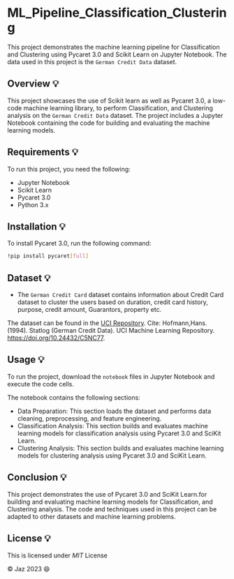 # **ML_Pipeline_Classification_Clustering**

This project demonstrates the machine learning pipeline for Classification and Clustering using Pycaret 3.0 and Scikit Learn on Jupyter Notebook. The data used in this project is the `German Credit Data` dataset.

## **Overview** :bulb:
This project showcases the use of Scikit learn as well as Pycaret 3.0, a low-code machine learning library, to perform Classification, and Clustering analysis on the  `German Credit Data` dataset. The project includes a Jupyter Notebook containing the code for building and evaluating the machine learning models.

## **Requirements** :bulb:
To run this project, you need the following:

- Jupyter Notebook
- Scikit Learn
- Pycaret 3.0
- Python 3.x


## **Installation** :bulb:
To install Pycaret 3.0, run the following command:

```bash python
!pip install pycaret[full]
```
## **Dataset** :bulb:
- The `German Credit Card` dataset contains information about Credit Card dataset to cluster the users based on duration, credit card history, purpose, credit amount, Guarantors, property etc.

The dataset can be found in the  [UCI Repository](https://archive-beta.ics.uci.edu/dataset/144/statlog+german+credit+data). Cite: Hofmann,Hans. (1994). Statlog (German Credit Data). UCI Machine Learning Repository. https://doi.org/10.24432/C5NC77.

## **Usage** :bulb:
To run the project, download the `notebook` files in Jupyter Notebook and execute the code cells.

The notebook contains the following sections:

- Data Preparation: This section loads the dataset and performs data cleaning, preprocessing, and feature engineering.
- Classification Analysis: This section builds and evaluates machine learning models for classification analysis using Pycaret 3.0 and SciKit Learn.
- Clustering Analysis: This section builds and evaluates machine learning models for clustering analysis using Pycaret 3.0 and SciKit Learn.

## **Conclusion** :bulb:
This project demonstrates the use of Pycaret 3.0 and SciKit Learn.for building and evaluating machine learning models for Classification, and Clustering analysis. The code and techniques used in this project can be adapted to other datasets and machine learning problems.

## **License** :bulb:
This is licensed under _MIT_ License


© Jaz 2023 :smile:
